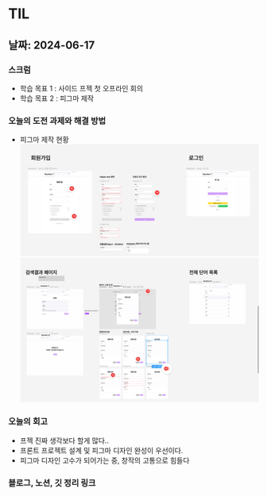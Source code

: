 # TIL

## 날짜: 2024-06-17

### 스크럼

- 학습 목표 1 : 사이드 프젝 첫 오프라인 회의
- 학습 목표 2 : 피그마 제작

### 오늘의 도전 과제와 해결 방법

- 피그마 제작 현황
  ![alt text](image-7.png)
  ![alt text](image-8.png)

### 오늘의 회고

- 프젝 진짜 생각보다 할게 많다..
- 프론트 프로젝트 설계 및 피그마 디자인 완성이 우선이다.
- 피그마 디자인 고수가 되어가는 중, 창작의 고통으로 힘들다

### 블로그, 노션, 깃 정리 링크

